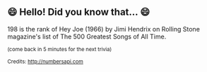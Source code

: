 ## :smile: Hello! Did you know that... :smile:
198 is the rank of Hey Joe (1966) by Jimi Hendrix on Rolling Stone magazine's list of The 500 Greatest Songs of All Time.

<sup>(come back in 5 minutes for the next trivia)</sup>


<sup>Credits: http://numbersapi.com</sup>
